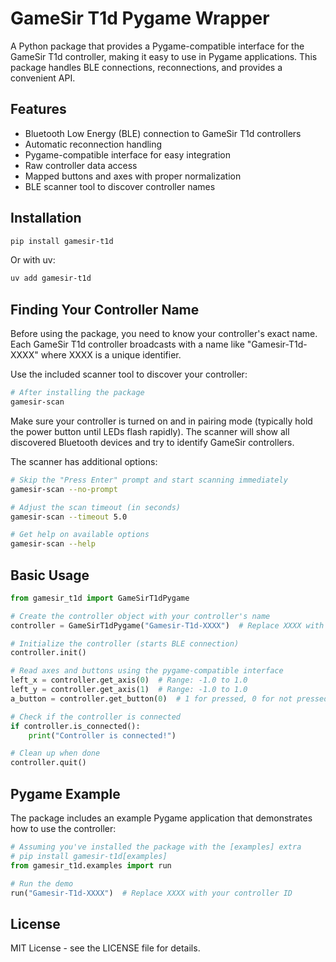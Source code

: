 # GameSir T1d Pygame Wrapper

A Python package that provides a Pygame-compatible interface for the GameSir T1d controller, making it easy to use in Pygame applications. This package handles BLE connections, reconnections, and provides a convenient API.

## Features

- Bluetooth Low Energy (BLE) connection to GameSir T1d controllers
- Automatic reconnection handling
- Pygame-compatible interface for easy integration
- Raw controller data access
- Mapped buttons and axes with proper normalization
- BLE scanner tool to discover controller names

## Installation

```bash
pip install gamesir-t1d
```

Or with uv:

```bash
uv add gamesir-t1d
```

## Finding Your Controller Name

Before using the package, you need to know your controller's exact name. Each GameSir T1d controller broadcasts with a name like "Gamesir-T1d-XXXX" where XXXX is a unique identifier.

Use the included scanner tool to discover your controller:

```bash
# After installing the package
gamesir-scan
```

Make sure your controller is turned on and in pairing mode (typically hold the power button until LEDs flash rapidly). The scanner will show all discovered Bluetooth devices and try to identify GameSir controllers.

The scanner has additional options:

```bash
# Skip the "Press Enter" prompt and start scanning immediately
gamesir-scan --no-prompt

# Adjust the scan timeout (in seconds)
gamesir-scan --timeout 5.0

# Get help on available options
gamesir-scan --help
```

## Basic Usage

```python
from gamesir_t1d import GameSirT1dPygame

# Create the controller object with your controller's name
controller = GameSirT1dPygame("Gamesir-T1d-XXXX")  # Replace XXXX with your controller ID

# Initialize the controller (starts BLE connection)
controller.init()

# Read axes and buttons using the pygame-compatible interface
left_x = controller.get_axis(0)  # Range: -1.0 to 1.0
left_y = controller.get_axis(1)  # Range: -1.0 to 1.0
a_button = controller.get_button(0)  # 1 for pressed, 0 for not pressed

# Check if the controller is connected
if controller.is_connected():
    print("Controller is connected!")

# Clean up when done
controller.quit()
```

## Pygame Example

The package includes an example Pygame application that demonstrates how to use the controller:

```python
# Assuming you've installed the package with the [examples] extra
# pip install gamesir-t1d[examples]
from gamesir_t1d.examples import run

# Run the demo
run("Gamesir-T1d-XXXX")  # Replace XXXX with your controller ID
```

## License

MIT License - see the LICENSE file for details.